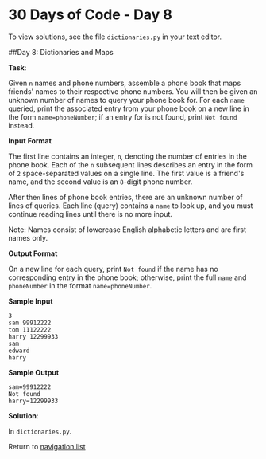 # 30 Days of Code - Day 8

To view solutions, see the file `dictionaries.py` in your text editor.

##Day 8: Dictionaries and Maps


**Task**:

Given `n` names and phone numbers, assemble a phone book that maps friends' names to their respective phone numbers.
You will then be given an unknown number of names to query your phone book for. For each `name` queried, print
the associated entry from your phone book on a new line in the form `name=phoneNumber`; if an entry for is not found,
print `Not found` instead.

**Input Format**

The first line contains an integer, `n`, denoting the number of entries in the phone book.
Each of the `n` subsequent lines describes an entry in the form of `2` space-separated values on a single line.
The first value is a friend's name, and the second value is an `8`-digit phone number.

After the`n` lines of phone book entries, there are an unknown number of lines of queries. Each line (query) contains
a `name` to look up, and you must continue reading lines until there is no more input.

Note: Names consist of lowercase English alphabetic letters and are first names only.

**Output Format**

On a new line for each query, print `Not found` if the name has no corresponding entry in the phone book;
otherwise, print the full `name` and `phoneNumber` in the format `name=phoneNumber`.

**Sample Input**

```
3
sam 99912222
tom 11122222
harry 12299933
sam
edward
harry
```

**Sample Output**

```
sam=99912222
Not found
harry=12299933
```

**Solution**:

In `dictionaries.py`.

Return to [navigation list](/README.md "navigation list")